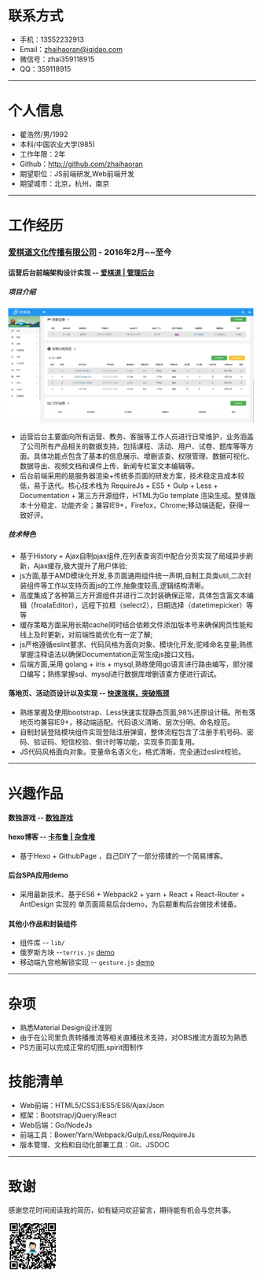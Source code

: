 # 联系方式

- 手机：13552232913 
- Email：zhaihaoran@iqidao.com 
- 微信号：zhai359118915
- QQ：359118915

---

# 个人信息

 - 翟浩然/男/1992 
 - 本科/中国农业大学(985)
 - 工作年限：2年
 - Github：http://github.com/zhaihaoran
 - 期望职位：JS前端研发,Web前端开发
 - 期望城市：北京，杭州，南京

---

# 工作经历

### [爱棋道文化传播有限公司](http://www.iqidao.com) - 2016年2月~~至今

#### 运营后台前端架构设计实现  -- [爱棋道 | 管理后台](http://www.iqidao.com/admin001/)

##### 项目介绍

<img src="docs/image/admin-2.jpg" width="500">

* 运营后台主要面向所有运营、教务、客服等工作人员进行日常维护，业务涵盖了公司所有产品相关的数据支持，包括课程、活动、用户、试卷、题库等等方面。具体功能点包含了基本的信息展示、增删该查、权限管理、数据可视化、数据导出、视频文档和课件上传、新闻专栏富文本编辑等。
* 后台前端采用的是服务器渲染+传统多页面的研发方案，技术稳定且成本较低，易于迭代。核心技术栈为 RequireJs + ES5 + Gulp + Less + Documentation + 第三方开源组件，HTML为Go template 渲染生成。整体版本十分稳定、功能齐全；兼容IE9+，Firefox，Chrome;移动端适配，获得一致好评。

##### 技术特色

* 基于History + Ajax自制pjax组件,在列表查询页中配合分页实现了局域异步刷新，Ajax缓存,极大提升了用户体验;
* js方面,基于AMD模块化开发,多页面通用组件统一声明,自制工具类util,二次封装组件等工作以支持页面js的工作,抽象度较高,逻辑结构清晰。
* 高度集成了各种第三方开源组件并进行二次封装确保正常，具体包含富文本编辑（froalaEditor），远程下拉框（select2），日期选择（datetimepicker）等等
* 缓存策略方面采用长期cache同时结合依赖文件添加版本号来确保网页性能和线上及时更新，对前端性能优化有一定了解;
* js严格遵循eslint要求、代码风格为面向对象、模块化开发;驼峰命名变量;熟练掌握注释语法以确保Documentation正常生成js接口文档。
* 后端方面,采用 golang + iris + mysql,熟练使用go语言进行路由编写，部分接口编写；熟练掌握sql、mysql进行数据库增删该查方便进行调试。

#### 落地页、活动页设计以及实现 -- [快速涨棋，突破瓶颈](http://www.iqidao.com/static/html/baidu/index.html)

* 熟练掌握及使用bootstrap、Less快速实现静态页面,98%还原设计稿。所有落地页均兼容IE9+，移动端适配。代码语义清晰、层次分明、命名规范。 
* 自制封装登陆模块组件实现登陆注册弹窗，整体流程包含了注册手机号码、密码、验证码、短信校验、倒计时等功能，实现多页面复用。
* JS代码风格面向对象。变量命名语义化，格式清晰，完全通过eslint校验。

---

# 兴趣作品 

#### 数独游戏  -- [数独游戏](https://zhaihaoran.github.io/resume/)

#### hexo博客  -- [卡布鲁 | 杂食堆](https://zhaihaoran.github.io/)

* 基于Hexo + GithubPage ，自己DIY了一部分搭建的一个简易博客。

#### 后台SPA应用demo

* 采用最新技术、基于ES6 + Webpack2 + yarn + React + React-Router + AntDesign 实现的 单页面简易后台demo，为后期重构后台做技术储备。

#### 其他小作品和封装组件

* 组件库 -- `lib/`
* 俄罗斯方块 --`terris.js` [demo](https://zhaihaoran.github.io/resume/terris.html)
* 移动端九宫格解锁实现 -- `gesture.js` [demo](https://zhaihaoran.github.io/resume/unlock.html)

---

# 杂项

 - 熟悉Material Design设计准则 
 - 由于在公司里负责转播推流等相关直播技术支持，对OBS推流方面较为熟悉
 - PS方面可以完成正常的切图,spirit图制作

# 技能清单

 - Web前端：HTML5/CSS3/ES5/ES6/Ajax/Json
 - 框架：Bootstrap/jQuery/React
 - Web后端：Go/NodeJs
 - 前端工具：Bower/Yarn/Webpack/Gulp/Less/RequireJs
 - 版本管理、文档和自动化部署工具：Git、JSDOC

---

# 致谢

感谢您花时间阅读我的简历，如有疑问欢迎留言，期待能有机会与您共事。

<img src="docs/image/qrcode.png" width="100">
